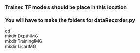 ### Trained TF models should be place in this location

### You will have to make the folders for dataRecorder.py

cd
<br/>
mkdir DepthIMG
<br/>
mkdir TrainingIMG
<br/>
mkdir LidarIMG
